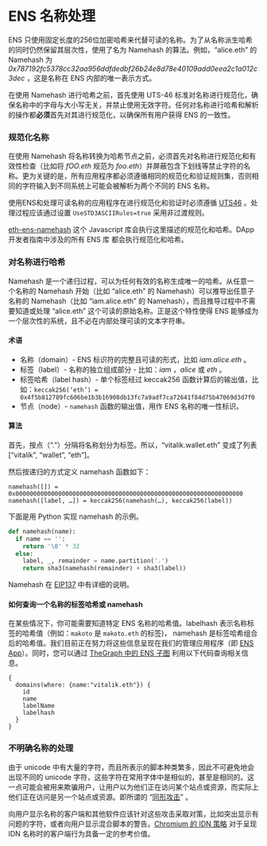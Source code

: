 # ENS 名称处理

ENS 只使用固定长度的256位加密哈希来代替可读的名称。为了从名称派生哈希的同时仍然保留其层次性，使用了名为 Namehash 的算法。例如，“alice.eth” 的 Namehash 为 _0x787192fc5378cc32aa956ddfdedbf26b24e8d78e40109add0eea2c1a012c3dec_ ，这是名称在 ENS 内部的唯一表示方式。

在使用 Namehash 进行哈希之前，首先使用 UTS-46 标准对名称进行规范化，确保名称中的字母与大小写无关，并禁止使用无效字符。任何对名称进行哈希和解析的操作都**必须**首先对其进行规范化，以确保所有用户获得 ENS 的一致性。

### 规范化名称

在使用 Namehash 将名称转换为哈希节点之前，必须首先对名称进行规范化和有效性检查（比如将 _fOO.eth_ 规范为 _foo.eth_）并屏蔽包含下划线等禁止字符的名称。更为关键的是，所有应用程序都必须遵循相同的规范化和验证规则集，否则相同的字符输入到不同系统上可能会被解析为两个不同的 ENS 名称。

使用ENS和处理可读名称的应用程序在进行规范化和验证时必须遵循 [UTS46](http://unicode.org/reports/tr46/) 。处理过程应该通过设置 `UseSTD3ASCIIRules=true` 采用非过渡规则。

[eth-ens-namehash](https://www.npmjs.com/package/@ensdomains/eth-ens-namehash) 这个 Javascript 库会执行这里描述的规范化和哈希。DApp 开发者指南中涉及的所有 ENS 库 都会执行规范化和哈希。

### 对名称进行哈希

Namehash 是一个递归过程，可以为任何有效的名称生成唯一的哈希。从任意一个名称的 Namehash 开始（比如 “alice.eth” 的 Namehash）可以推导出任意子名称的 Namehash（比如 “iam.alice.eth” 的 Namehash），而且推导过程中不需要知道或处理 “alice.eth” 这个可读的原始名称。正是这个特性使得 ENS 能够成为一个层次性的系统，且不必在内部处理可读的文本字符串。

#### 术语

* 名称（domain）- ENS 标识符的完整且可读的形式，比如 _iam.alice.eth_ 。
* 标签（label）- 名称的独立组成部分 - 比如：_iam_ ，_alice_ 或 _eth_ 。
* 标签哈希（label hash）- 单个标签经过 keccak256 函数计算后的输出值，比如：`keccak256(‘eth’) = 0x4f5b812789fc606be1b3b16908db13fc7a9adf7ca72641f84d75b47069d3d7f0`
* 节点（node）- `namehash` 函数的输出值，用作 ENS 名称的唯一性标识。

#### 算法

首先，按点（“.”）分隔将名称划分为标签。所以，“vitalik.wallet.eth” 变成了列表\[“vitalik”, “wallet”, “eth”]。

然后按递归的方式定义 namehash 函数如下：

```
namehash([]) = 0x0000000000000000000000000000000000000000000000000000000000000000
namehash([label, …]) = keccak256(namehash(…), keccak256(label))
```

下面是用 Python 实现 namehash 的示例。

```python
def namehash(name):
  if name == '':
    return '\0' * 32
  else:
    label, _, remainder = name.partition('.')
    return sha3(namehash(remainder) + sha3(label))
```

Namehash 在 [EIP137](https://eips.ethereum.org/EIPS/eip-137) 中有详细的说明。

#### 如何查询一个名称的标签哈希或 namehash

在某些情况下，你可能需要知道特定 ENS 名称的哈希值。labelhash 表示名称标签的哈希值（例如：`makoto` 是 `makoto.eth` 的标签)， namehash 是标签哈希组合后的哈希值。我们目前正在努力将这些信息呈现在我们的管理应用程序（即 [ENS App](https://app.ens.domains/)）。同时，您可以通过 [TheGraph 中的 ENS 子图](https://thegraph.com/explorer/subgraph/ensdomains/ens) 利用以下代码查询相关信息。

```
{
  domains(where: {name:"vitalik.eth"}) {
    id
    name
    labelName
    labelhash
  }
}
```

### 不明确名称的处理

由于 unicode 中有大量的字符，而且所表示的脚本种类繁多，因此不可避免地会出现不同的 unicode 字符，这些字符在常用字体中是相似的，甚至是相同的。这一点可能会被用来欺骗用户，让用户以为他们正在访问某个站点或资源，而实际上他们正在访问是另一个站点或资源。即所谓的 “[同形攻击](https://en.wikipedia.org/wiki/Internationalized\_domain\_name#ASCII\_spoofing\_concerns)” 。

向用户显示名称的客户端和其他软件应该针对这些攻击采取对策，比如突出显示有问题的字符，或者向用户显示混合脚本的警告。[Chromium 的 IDN 策略](https://www.chromium.org/developers/design-documents/idn-in-google-chrome) 对于呈现 IDN 名称时的客户端行为具备一定的参考价值。
